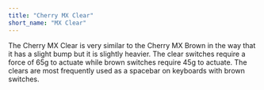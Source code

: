 ```yaml
---
title: "Cherry MX Clear"
short_name: "MX Clear"
---
```


The Cherry MX Clear is very similar to the Cherry MX Brown in the way that it has a slight bump but it is slightly heavier. The clear switches require a force of 65g to actuate while brown switches require 45g to actuate. The clears are most frequently used as a spacebar on keyboards with brown switches.
